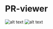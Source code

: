 # PR-viewer

![alt text](https://cdn1.bbcode0.com/uploads/2021/8/19/bb8c6579ae4166f8fbdc7a27ec37eabb-full.png)
![alt text](https://cdn1.bbcode0.com/uploads/2021/8/19/2bab3da5c1f7ffc69aaa3a38b2121654-full.png)


